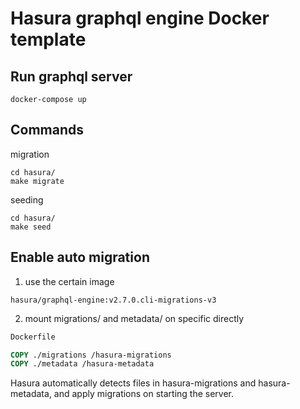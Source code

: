 # Hasura graphql engine Docker template

## Run graphql server
```shell
docker-compose up
```

## Commands
migration
```shell
cd hasura/
make migrate
```
seeding
```shell
cd hasura/
make seed
```


## Enable auto migration
1. use the certain image
```text
hasura/graphql-engine:v2.7.0.cli-migrations-v3
```

2. mount migrations/ and metadata/ on specific directly
```dockerfile
Dockerfile

COPY ./migrations /hasura-migrations
COPY ./metadata /hasura-metadata
```
Hasura automatically detects files in hasura-migrations and hasura-metadata, and apply migrations on starting the server.
